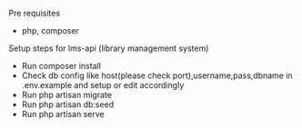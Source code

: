 Pre requisites
- php, composer

Setup steps for lms-api    (library management system)
- Run composer install
- Check db config like host(please check port),username,pass,dbname in .env.example and setup or edit accordingly
- Run php artisan migrate
- Run php artisan db:seed
- Run php artisan serve
